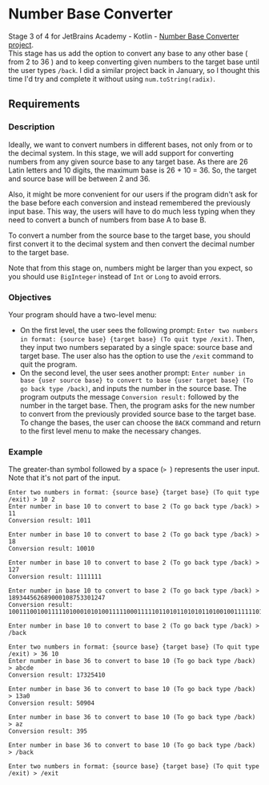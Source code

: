 # Number Base Converter
Stage 3 of 4 for JetBrains Academy - Kotlin - [Number Base Converter project](https://hyperskill.org/projects/165/stages/858/implement).   
This stage has us add the option to convert any base to any other base ( from 2 to 36 ) and to keep converting given numbers to the target base until the user types `/back`. I did a similar project back in January, so I thought this time I'd try and complete it without using `num.toString(radix)`.
## Requirements
### Description
Ideally, we want to convert numbers in different bases, not only from or to the decimal system. In this stage, we will add support for converting numbers from any given source base to any target base. As there are 26 Latin letters and 10 digits, the maximum base is 26 + 10 = 36. So, the target and source base will be between 2 and 36.

Also, it might be more convenient for our users if the program didn't ask for the base before each conversion and instead remembered the previously input base. This way, the users will have to do much less typing when they need to convert a bunch of numbers from base A to base B.

To convert a number from the source base to the target base, you should first convert it to the decimal system and then convert the decimal number to the target base.

Note that from this stage on, numbers might be larger than you expect, so you should use `BigInteger` instead of `Int` or `Long` to avoid errors.
### Objectives
Your program should have a two-level menu:
* On the first level, the user sees the following prompt: `Enter two numbers in format: {source base} {target base} (To quit type /exit)`. Then, they input two numbers separated by a single space: source base and target base. The user also has the option to use the `/exit` command to quit the program.
* On the second level, the user sees another prompt: `Enter number in base {user source base} to convert to base {user target base} (To go back type /back)`, and inputs the number in the source base. The program outputs the message `Conversion result:` followed by the number in the target base. Then, the program asks for the new number to convert from the previously provided source base to the target base. To change the bases, the user can choose the `BACK` command and return to the first level menu to make the necessary changes.
### Example
The greater-than symbol followed by a space (`> `) represents the user input. Note that it's not part of the input.
```text
Enter two numbers in format: {source base} {target base} (To quit type /exit) > 10 2
Enter number in base 10 to convert to base 2 (To go back type /back) > 11
Conversion result: 1011

Enter number in base 10 to convert to base 2 (To go back type /back) > 18
Conversion result: 10010

Enter number in base 10 to convert to base 2 (To go back type /back) > 127
Conversion result: 1111111

Enter number in base 10 to convert to base 2 (To go back type /back) > 189344562689000108753301247
Conversion result: 1001110010011111010001010100111110001111101101011010101101001001111110100010111011111111

Enter number in base 10 to convert to base 2 (To go back type /back) > /back

Enter two numbers in format: {source base} {target base} (To quit type /exit) > 36 10
Enter number in base 36 to convert to base 10 (To go back type /back) > abcde
Conversion result: 17325410

Enter number in base 36 to convert to base 10 (To go back type /back) > 13a0
Conversion result: 50904

Enter number in base 36 to convert to base 10 (To go back type /back) > az
Conversion result: 395

Enter number in base 36 to convert to base 10 (To go back type /back) > /back

Enter two numbers in format: {source base} {target base} (To quit type /exit) > /exit
```